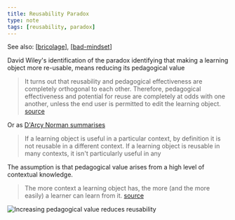 ```yaml
---
title: Reusability Paradox
type: note
tags: [reusability, paradox]
---
```


See also: [[bricolage]], [[bad-mindset]]

David Wiley's identification of the paradox identifying that making a learning object more re-usable, means reducing its pedagogical value
> It turns out that reusability and pedagogical effectiveness are completely orthogonal to each other. Therefore, pedagogical effectiveness and potential for reuse are completely at odds with one another, unless the end user is permitted to edit the learning object. [source](http://cnx.org/contents/2tQZVsKy@19/The-Reusability-Paradox)

Or as [D'Arcy Norman summarises](https://darcynorman.net/2003/08/21/addressing-the-reusability-paradox/)
> If a learning object is useful in a particular context, by definition it is not reusable in a different context. If a learning object is reusable in many contexts, it isn't particularly useful in any

The assumption is that pedagogical value arises from a high level of contextual knowledge.
> The more context a learning object has, the more (and the more easily) a learner can learn from it. [source](http://cnx.org/contents/2tQZVsKy@19/The-Reusability-Paradox)

![Increasing pedagogical value reduces reusability](https://djon.es/images/memex/reusabilityParadox.gif "Reusability and pedagogical value are completely orthogonal")




[//begin]: # "Autogenerated link references for markdown compatibility"
[bricolage]: bricolage "Bricolage"
[bad-mindset]: ../CASA/bad-mindset "The BAD (Bricolage, Affordances, Distribution) mindset"
[//end]: # "Autogenerated link references"